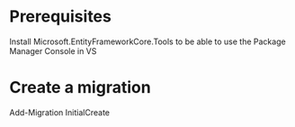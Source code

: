 ﻿# Prerequisites

Install Microsoft.EntityFrameworkCore.Tools to be able to use the Package Manager Console in VS

# Create a migration

Add-Migration InitialCreate



